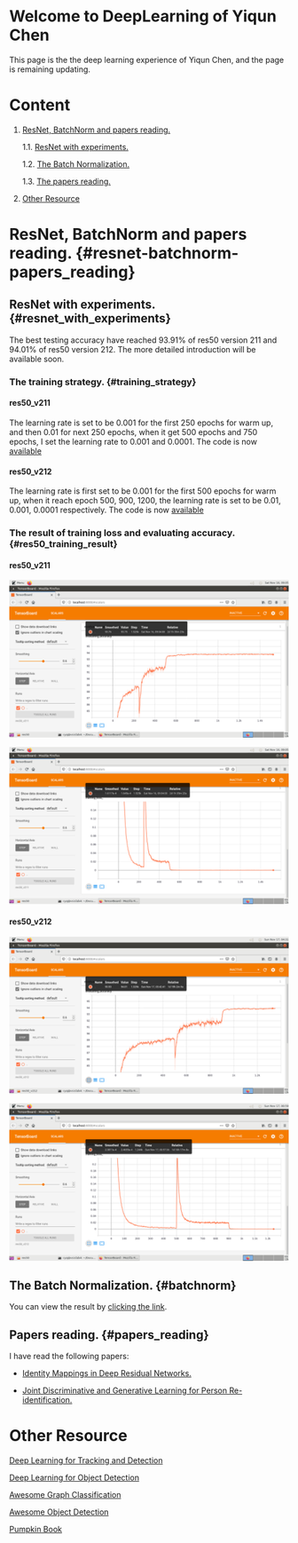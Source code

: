 # Welcome to DeepLearning of Yiqun Chen

This page is the the deep learning experience of Yiqun Chen, and the page is remaining updating.

# Content

1. [ResNet, BatchNorm and papers reading.](#resnet-batchnorm-papers_reading)

    1.1. [ResNet with experiments.](#resnet_with_experiments)
  
    1.2. [The Batch Normalization.](#batchnorm)

    1.3. [The papers reading.](#papers_reading)
  
2. [Other Resource](#other_resource)


# ResNet, BatchNorm and papers reading. {#resnet-batchnorm-papers_reading}

## ResNet with experiments. {#resnet_with_experiments}

The best testing accuracy have reached 93.91% of res50 version 211 and 94.01% of res50 version 212. The more detailed introduction will be available soon.

### The training strategy. {#training_strategy}

#### res50_v211

The learning rate is set to be 0.001 for the first 250 epochs for warm up, and then 0.01 for next 250 epochs, when it get 500 epochs and 750 epochs, I set the learning rate to 0.001 and 0.0001. The code is now [available](https://raw.githubusercontent.com/YiqunChen1999/DeepLearning/master/res50_v211/res50_v211.py)

#### res50_v212

The learning rate is first set to be 0.001 for the first 500 epochs for warm up, when it reach epoch 500, 900, 1200, the learning rate is set to be 0.01, 0.001, 0.0001 respectively. The code is now [available](https://raw.githubusercontent.com/YiqunChen1999/DeepLearning/master/res50_v212/res50_v212.py)

### The result of training loss and evaluating accuracy. {#res50_training_result}

#### res50_v211

![accuracy](https://raw.githubusercontent.com/YiqunChen1999/DeepLearning/master/res50_v211/res50_v211_acc.png)

![loss](https://raw.githubusercontent.com/YiqunChen1999/DeepLearning/master/res50_v211/res50_v211_loss.png)

#### res50_v212

![accuracy](https://raw.githubusercontent.com/YiqunChen1999/DeepLearning/master/res50_v212/res50_v212_acc.png)

![loss](https://raw.githubusercontent.com/YiqunChen1999/DeepLearning/master/res50_v212/res50_v212_loss.png)


## The Batch Normalization. {#batchnorm}

You can view the result by [clicking the link](https://www.overleaf.com/read/kgyxrfttszbp).

## Papers reading. {#papers_reading}

I have read the following papers:

- [Identity Mappings in Deep Residual Networks.](https://arxiv.org/pdf/1603.05027.pdf)

- [Joint Discriminative and Generative Learning for Person Re-identification.](http://openaccess.thecvf.com/content_CVPR_2019/papers/Zheng_Joint_Discriminative_and_Generative_Learning_for_Person_Re-Identification_CVPR_2019_paper.pdf)


# Other Resource

[Deep Learning for Tracking and Detection](https://github.com/abhineet123/Deep-Learning-for-Tracking-and-Detection)

[Deep Learning for Object Detection](https://github.com/hoya012/deep_learning_object_detection)

[Awesome Graph Classification](https://github.com/benedekrozemberczki/awesome-graph-classification)

[Awesome Object Detection](https://github.com/amusi/awesome-object-detection)

[Pumpkin Book](https://github.com/datawhalechina/pumpkin-book)
